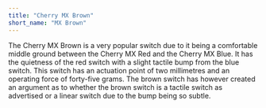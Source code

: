 ```yaml
---
title: "Cherry MX Brown"
short_name: "MX Brown"
---
```


The Cherry MX Brown is a very popular switch due to it being a comfortable middle ground between the Cherry MX Red and the Cherry MX Blue. It has the quietness of the red switch with a slight tactile bump from the blue switch. This switch has an actuation point of two millimetres and an operating force of forty-five grams.
The brown switch has however created an argument as to whether the brown switch is a tactile switch as advertised or a linear switch due to the bump being so subtle.

